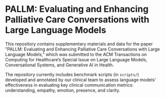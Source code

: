 # PALLM: Evaluating and Enhancing Palliative Care Conversations with Large Language Models

This repository contains supplementary materials and data for the paper "PALLM: Evaluating and Enhancing Palliative Care Conversations with Large Language Models," which was submitted to the ACM Transactions on Computing for Healthcare’s Special Issue on Large Language Models, Conversational Systems, and Generative AI in Health.

The repository currently includes benchmark scripts (in `scripts/`) developed and annotated by our clinical team to assess language models' effectiveness in evaluating key clinical communication metrics: understanding, empathy, emotion, presence, and clarity.


